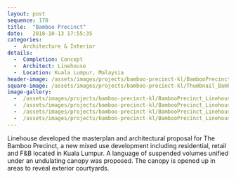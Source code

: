 ```yaml
---
layout: post
sequence: 170
title:  "Bamboo Precinct"
date:   2018-10-13 17:55:35
categories:
  -  Architecture & Interior
details:
  -  Completion: Concept
  -  Architect: Linehouse
  -  Location: Kuala Lumpur, Malaysia
header-image: /assets/images/projects/bamboo-precinct-kl/BambooPrecinct_Linehouse_02.jpg
square-image: /assets/images/projects/bamboo-precinct-kl/Thumbnail_BambooPrecinct_Linehouse_04.jpg
image-gallery:
  -  /assets/images/projects/bamboo-precinct-kl/BambooPrecinct_Linehouse_01.jpg
  -  /assets/images/projects/bamboo-precinct-kl/BambooPrecinct_Linehouse_02.jpg
  -  /assets/images/projects/bamboo-precinct-kl/BambooPrecinct_Linehouse_04.jpg
  -  /assets/images/projects/bamboo-precinct-kl/BambooPrecinct_Linehouse_05.jpg
---
```

Linehouse developed the masterplan and architectural proposal for The Bamboo Precinct, a new mixed use development including residential, retail and F&B located in Kuala Lumpur. A language of suspended volumes unified under an undulating canopy was proposed. The canopy is opened up in areas to reveal exterior courtyards. 

